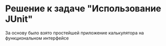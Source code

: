 # Решение к задаче "Использование JUnit"

За основу было взято простейшей приложение калькулятора на функциональном интерфейсе